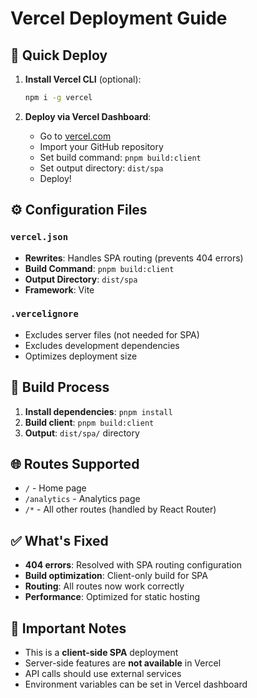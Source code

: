 # Vercel Deployment Guide

## 🚀 Quick Deploy

1. **Install Vercel CLI** (optional):
   ```bash
   npm i -g vercel
   ```

2. **Deploy via Vercel Dashboard**:
   - Go to [vercel.com](https://vercel.com)
   - Import your GitHub repository
   - Set build command: `pnpm build:client`
   - Set output directory: `dist/spa`
   - Deploy!

## ⚙️ Configuration Files

### `vercel.json`
- **Rewrites**: Handles SPA routing (prevents 404 errors)
- **Build Command**: `pnpm build:client`
- **Output Directory**: `dist/spa`
- **Framework**: Vite

### `.vercelignore`
- Excludes server files (not needed for SPA)
- Excludes development dependencies
- Optimizes deployment size

## 🔧 Build Process

1. **Install dependencies**: `pnpm install`
2. **Build client**: `pnpm build:client`
3. **Output**: `dist/spa/` directory

## 🌐 Routes Supported

- `/` - Home page
- `/analytics` - Analytics page
- `/*` - All other routes (handled by React Router)

## ✅ What's Fixed

- **404 errors**: Resolved with SPA routing configuration
- **Build optimization**: Client-only build for SPA
- **Routing**: All routes now work correctly
- **Performance**: Optimized for static hosting

## 🚨 Important Notes

- This is a **client-side SPA** deployment
- Server-side features are **not available** in Vercel
- API calls should use external services
- Environment variables can be set in Vercel dashboard
